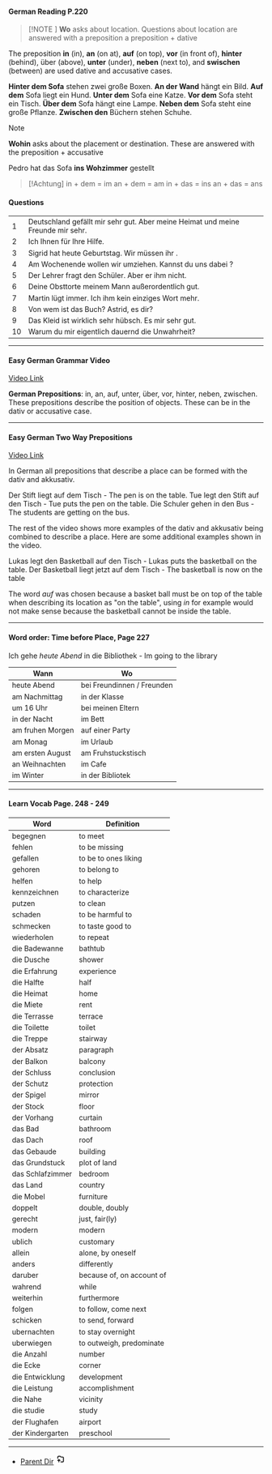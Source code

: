 
#### German Reading P.220

> [!NOTE ]
> <b>Wo</b> asks about location. Questions about location are answered with a preposition a preposition + dative 

The preposition <b>in</b> (in), <b>an</b> (on at), <b></b><b>auf</b> (on top), <b>vor</b> (in front of), <b>hinter</b> (behind), über (above), <b>unter</b> (under), <b>neben</b> (next to), and <b>swischen</b> (between) are used dative and accusative cases. 

<b>Hinter dem Sofa</b> stehen zwei große Boxen.
<b>An der Wand</b> hängt ein Bild.
<b>Auf dem</b> Sofa liegt ein Hund.
<b>Unter dem</b> Sofa eine Katze.
<b>Vor dem</b> Sofa steht ein Tisch.
<b>Über dem</b> Sofa hängt eine Lampe.
<b>Neben dem</b> Sofa steht eine große Pflanze.
<b>Zwischen den</b> Büchern stehen Schuhe.

> [!NOTE]
> <b>Wohin</b> asks about the placement or destination. These are answered with the preposition + accusative 

Pedro hat das Sofa <b>ins Wohzimmer</b> gestellt

> [!Achtung]
> in + dem = im
> an + dem = am
> in + das = ins
> an + das = ans

#### Questions

|     |                                                                                  |
| --- | -------------------------------------------------------------------------------- |
| 1   | Deutschland gefällt mir sehr gut. Aber meine Heimat und meine Freunde  mir sehr. |
| 2   | Ich  Ihnen für Ihre Hilfe.                                                       |
| 3   | Sigrid hat heute Geburtstag. Wir müssen ihr  .                                   |
| 4   | Am Wochenende wollen wir umziehen. Kannst du uns dabei  ?                        |
| 5   | Der Lehrer fragt den Schüler. Aber er  ihm nicht.                                |
| 6   | Deine Obsttorte  meinem Mann außerordentlich gut.                                |
| 7   | Martin lügt immer. Ich  ihm kein einziges Wort mehr.                             |
| 8   | Von wem ist das Buch? Astrid,  es dir?                                           |
| 9   | Das Kleid ist wirklich sehr hübsch. Es  mir sehr gut.                            |
| 10  | Warum  du mir eigentlich dauernd die Unwahrheit?                                 |

****

#### Easy German Grammar Video 

[Video Link](https://www.youtube.com/watch?v=G3MeDOYgeO4)

<b>German Prepositions</b>: in, an, auf, unter, über, vor, hinter, neben, zwischen. These prepositions describe the position of objects. These can be in the dativ or accusative case. 

****

#### Easy German Two Way Prepositions

[Video Link](https://www.youtube.com/watch?v=cPJ1Es1rF1g)

In German all prepositions that describe a place can be formed with the dativ and akkusativ. 

Der Stift liegt auf dem Tisch - The pen is on the table.
Tue legt den Stift auf den Tisch - Tue puts the pen on the table. 
Die Schuler gehen in den Bus - The students are getting on the bus.

The rest of the video shows more examples of the dativ and akkusativ being combined to describe a place. Here are some additional examples shown in the video.

Lukas legt den Basketball auf den Tisch - Lukas puts the basketball on the table.
Der Basketball liegt jetzt auf dem Tisch - The basketball is now on the table

The word _auf_ was chosen because a basket ball must be on top of the table when describing its location as "on the table", using _in_ for example would not make sense because the basketball cannot be inside the table.

****

#### Word order: Time before Place, Page 227

Ich gehe _heute Abend_ in die Bibliothek - Im going to the library

| Wann             | Wo                         |
| ---------------- | -------------------------- |
| heute Abend      | bei Freundinnen / Freunden |
| am Nachmittag    | in der Klasse              |
| um 16 Uhr        | bei meinen Eltern          |
| in der Nacht     | im Bett                    |
| am fruhen Morgen | auf einer Party            |
| am Monag         | im Urlaub                  |
| am ersten August | am Fruhstuckstisch         |
| an Weihnachten   | im Cafe                    |
| im Winter        | in der Bibliotek           |
****

#### Learn Vocab Page. 248 - 249

| Word             | Definition                |
| ---------------- | ------------------------- |
| begegnen         | to meet                   |
| fehlen           | to be missing             |
| gefallen         | to be to ones liking      |
| gehoren          | to belong to              |
| helfen           | to help                   |
| kennzeichnen     | to characterize           |
| putzen           | to clean                  |
| schaden          | to be harmful to          |
| schmecken        | to taste good to          |
| wiederholen      | to repeat                 |
| die Badewanne    | bathtub                   |
| die Dusche       | shower                    |
| die Erfahrung    | experience                |
| die Halfte       | half                      |
| die Heimat       | home                      |
| die Miete        | rent                      |
| die Terrasse     | terrace                   |
| die Toilette     | toilet                    |
| die Treppe       | stairway                  |
| der Absatz       | paragraph                 |
| der Balkon       | balcony                   |
| der Schluss      | conclusion                |
| der Schutz       | protection                |
| der Spigel       | mirror                    |
| der Stock        | floor                     |
| der Vorhang      | curtain                   |
| das Bad          | bathroom                  |
| das Dach         | roof                      |
| das Gebaude      | building                  |
| das Grundstuck   | plot of land              |
| das Schlafzimmer | bedroom                   |
| das Land         | country                   |
| die Mobel        | furniture                 |
| doppelt          | double, doubly            |
| gerecht          | just, fair(ly)            |
| modern           | modern                    |
| ublich           | customary                 |
| allein           | alone, by oneself         |
| anders           | differently               |
| daruber          | because of, on account of |
| wahrend          | while                     |
| weiterhin        | furthermore               |
| folgen           | to follow, come next      |
| schicken         | to send, forward          |
| ubernachten      | to stay overnight         |
| uberwiegen       | to outweigh, predominate  |
| die Anzahl       | number                    |
| die Ecke         | corner                    |
| die Entwicklung  | development               |
| die Leistung     | accomplishment            |
| die Nahe         | vicinity                  |
| die studie       | study                     |
| der Flughafen    | airport                   |
| der Kindergarten | preschool                 |
****


- [Parent Dir](Index.md) <img src="../../Assets/parent.png" alt="Root Dir Folder" style="width:20px;height:20px;">


